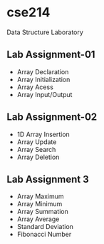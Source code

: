 # cse214
Data Structure Laboratory

## Lab Assignment-01

   * Array Declaration
   * Array Initialization
   * Array Acess
   * Array Input/Output

## Lab Assignment-02

   * 1D Array Insertion
   * Array Update
   * Array Search
   * Array Deletion

## Lab Assignment 3

   * Array Maximum
   * Array Minimum
   * Array Summation
   * Array Average
   * Standard Deviation
   * Fibonacci Number
